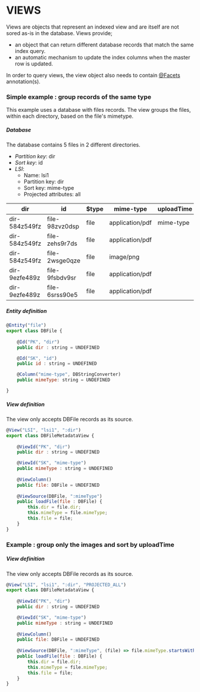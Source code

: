[link-facets]: https://www.mozilla.org

# VIEWS
Views are objects that represent an indexed view and are itself are not sored as-is in the database. 
Views provide;
 * an object that can return different database records that match the same index query.
 * an automatic mechanism to update the index columns when the master row is updated.

In order to query views, the view object also needs to contain [@Facets][link-facets] annotation(s).

### Simple example : group records of the same type
This example uses a database with files records. 
The view groups the files, within each directory, based on the file's mimetype.

##### Database
The database contains 5 files in 2 different directories.
* _Partition key_: dir
* _Sort key_: id
* _LSI_: 
   * Name: lsi1
   * Partition key: dir
   * Sort key: mime-type
   * Projected attributes: all 

| dir           | id             | $type | mime-type        | uploadTime       | 
| ------------- |----------------|-------|------------------|------------------|
| dir-584z549fz | file-98zvz0dsp | file  | application/pdf  | mime-type        | 
| dir-584z549fz | file-zehs9r7ds | file  | application/pdf  | 
| dir-584z549fz | file-2wsge0qze | file  | image/png        |
| dir-9ezfe489z | file-9fsbdv9sr | file  | application/pdf  |
| dir-9ezfe489z | file-6srss90e5 | file  | application/pdf  |

##### Entity definition

```javascript
@Entity("file")
export class DBFile {
    
    @Id("PK", "dir")
    public dir : string = UNDEFINED    

    @Id("SK", "id")
    public id : string = UNDEFINED

    @Column("mime-type", DBStringConverter)
    public mimeType: string = UNDEFINED

}
```

##### View definition
The view only accepts DBFile records as its source.
 
```javascript
@View("LSI", "lsi1", ":dir")
export class DBFileMetadataView {
    
    @ViewId("PK", "dir")
    public dir : string = UNDEFINED 

    @ViewId("SK", "mime-type")
    public mimeType : string = UNDEFINED 
    
    @ViewColumn()
    public file: DBFile = UNDEFINED
    
    @ViewSource(DBFile, ":mimeType")
    public loadFile(file : DBFile) {
        this.dir = file.dir;
        this.mimeType = file.mimeType;
        this.file = file;
    }   
}
```




### Example : group only the images and sort by uploadTime

##### View definition
The view only accepts DBFile records as its source.
 
```javascript
@View("LSI", "lsi1", ":dir", "PROJECTED_ALL")
export class DBFileMetadataView {
    
    @ViewId("PK", "dir")
    public dir : string = UNDEFINED 

    @ViewId("SK", "mime-type")
    public mimeType : string = UNDEFINED 
    
    @ViewColumn()
    public file: DBFile = UNDEFINED
    
    @ViewSource(DBFile, ":mimeType", (file) => file.mimeType.startsWith("image/"))
    public loadFile(file : DBFile) {
        this.dir = file.dir;
        this.mimeType = file.mimeType;
        this.file = file;
    }   
}
```
